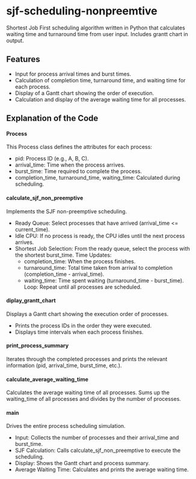 # sjf-scheduling-nonpreemtive
Shortest Job First scheduling algorithm written in Python that calculates waiting time and turnaround time from user input. Includes grantt chart in output.

## Features 
  - Input for process arrival times and burst times.
  - Calculation of completion time, turnaround time, and waiting time for each process.
  - Display of a Gantt chart showing the order of execution.
  - Calculation and display of the average waiting time for all processes.

## Explanation of the Code

#### Process
This Process class defines the attributes for each process:
  - pid: Process ID (e.g., A, B, C).
  - arrival_time: Time when the process arrives.
  - burst_time: Time required to complete the process.
  - completion_time, turnaround_time, waiting_time: Calculated during scheduling.

#### calculate_sjf_non_preemptive 
Implements the SJF non-preemptive scheduling.
  - Ready Queue: Select processes that have arrived (arrival_time <= current_time).
  - Idle CPU: If no process is ready, the CPU idles until the next process arrives.
  - Shortest Job Selection: From the ready queue, select the process with the shortest burst_time.
  Time Updates:
    - completion_time: When the process finishes.
    - turnaround_time: Total time taken from arrival to completion (completion_time - arrival_time).
    - waiting_time: Time spent waiting (turnaround_time - burst_time).
  Loop: Repeat until all processes are scheduled.

#### diplay_grantt_chart
Displays a Gantt chart showing the execution order of processes.
  - Prints the process IDs in the order they were executed.
  - Displays time intervals when each process finishes.

#### print_process_summary
Iterates through the completed processes and prints the relevant information (pid, arrival_time, burst_time, etc.).

#### calculate_average_waiting_time
Calculates the average waiting time of all processes. Sums up the waiting_time of all processes and divides by the number of processes.

#### main 
 Drives the entire process scheduling simulation.
   - Input: Collects the number of processes and their arrival_time and burst_time.
   - SJF Calculation: Calls calculate_sjf_non_preemptive to execute the scheduling.
   - Display: Shows the Gantt chart and process summary.
   - Average Waiting Time: Calculates and prints the average waiting time.

